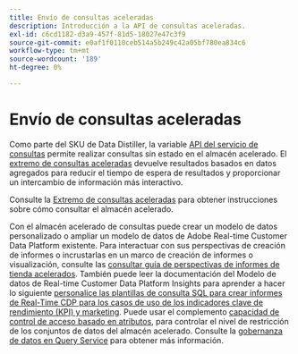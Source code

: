 ```yaml
---
title: Envío de consultas aceleradas
description: Introducción a la API de consultas aceleradas.
exl-id: c6cd1182-d3a9-457f-81d5-18027e47c3f9
source-git-commit: e0af1f0110ceb514a5b249c42a05bf780ea834c6
workflow-type: tm+mt
source-wordcount: '189'
ht-degree: 0%

---
```


# Envío de consultas aceleradas

Como parte del SKU de Data Distiller, la variable [API del servicio de consultas](https://developer.adobe.com/experience-platform-apis/references/query-service/) permite realizar consultas sin estado en el almacén acelerado. El [extremo de consultas aceleradas](https://developer.adobe.com/experience-platform-apis/references/query-service/#tag/Accelerated-Queries) devuelve resultados basados en datos agregados para reducir el tiempo de espera de resultados y proporcionar un intercambio de información más interactivo.

Consulte la [Extremo de consultas aceleradas](../../api/accelerated-queries.md) para obtener instrucciones sobre cómo consultar el almacén acelerado.

Con el almacén acelerado de consultas puede crear un modelo de datos personalizado o ampliar un modelo de datos de Adobe Real-time Customer Data Platform existente. Para interactuar con sus perspectivas de creación de informes o incrustarlas en un marco de creación de informes o visualización, consulte las [consultar guía de perspectivas de informes de tienda acelerados](./reporting-insights-data-model.md). También puede leer la documentación del Modelo de datos de Real-time Customer Data Platform Insights para aprender a hacer lo siguiente [personalice las plantillas de consulta SQL para crear informes de Real-Time CDP para los casos de uso de los indicadores clave de rendimiento (KPI) y marketing](../../../dashboards/data-models/cdp-insights-data-model-b2c.md). Puede usar el complemento [capacidad de control de acceso basado en atributos](../../../access-control/abac/overview.md), para controlar el nivel de restricción de los conjuntos de datos del almacén acelerado. Consulte la [gobernanza de datos en Query Service](../../data-governance/overview.md#create-field-based-access-restrictions-on-accelerated-datasets)
para obtener más información.
